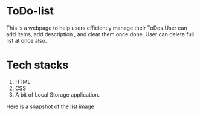 # ToDo-list

This is a webpage to help users efficiently manage their ToDos.User can add items, add description , and clear them once done.
User can delete full list at once also.

# Tech stacks
1. HTML
2. CSS
3. A bit of Local Storage application.

Here is a snapshot of the list
[image](https://github.com/01DarshanPatni/ToDo-list/blob/master/snapshot.png)
